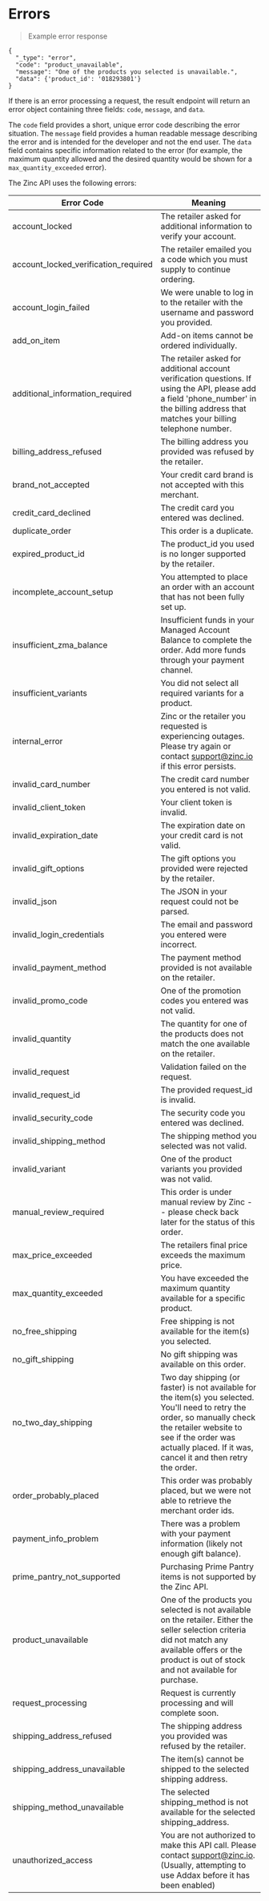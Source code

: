 # Errors

> Example error response

```shell
{
  "_type": "error",
  "code": "product_unavailable",
  "message": "One of the products you selected is unavailable.",
  "data": {'product_id': '018293801'}
}
```

If there is an error processing a request, the result endpoint will return an error object containing three fields: `code`, `message`, and `data`.

The `code` field provides a short, unique error code describing the error situation. The `message` field provides a human readable message describing the error and is intended for the developer and not the end user. The `data` field contains specific information related to the error (for example, the maximum quantity allowed and the desired quantity would be shown for a `max_quantity_exceeded` error).

The Zinc API uses the following errors:

Error Code | Meaning
---------- | -------
account_locked | The retailer asked for additional information to verify your account.
account_locked_verification_required | The retailer emailed you a code which you must supply to continue ordering.
account_login_failed | We were unable to log in to the retailer with the username and password you provided.
add_on_item | Add-on items cannot be ordered individually.
additional_information_required | The retailer asked for additional account verification questions. If using the API, please add a field 'phone_number' in the billing address that matches your billing telephone number.
billing_address_refused | The billing address you provided was refused by the retailer.
brand_not_accepted | Your credit card brand is not accepted with this merchant.
credit_card_declined | The credit card you entered was declined.
duplicate_order | This order is a duplicate.
expired_product_id | The product_id you used is no longer supported by the retailer.
incomplete_account_setup | You attempted to place an order with an account that has not been fully set up.
insufficient_zma_balance | Insufficient funds in your Managed Account Balance to complete the order. Add more funds through your payment channel.
insufficient_variants | You did not select all required variants for a product.
internal_error | Zinc or the retailer you requested is experiencing outages. Please try again or contact support@zinc.io if this error persists.
invalid_card_number | The credit card number you entered is not valid.
invalid_client_token |  Your client token is invalid.
invalid_expiration_date | The expiration date on your credit card is not valid.
invalid_gift_options | The gift options you provided were rejected by the retailer.
invalid_json | The JSON in your request could not be parsed.
invalid_login_credentials | The email and password you entered were incorrect.
invalid_payment_method | The payment method provided is not available on the retailer.
invalid_promo_code | One of the promotion codes you entered was not valid.
invalid_quantity | The quantity for one of the products does not match the one available on the retailer.
invalid_request | Validation failed on the request.
invalid_request_id | The provided request_id is invalid.
invalid_security_code | The security code you entered was declined.
invalid_shipping_method | The shipping method you selected was not valid.
invalid_variant | One of the product variants you provided was not valid.
manual_review_required | This order is under manual review by Zinc -- please check back later for the status of this order.
max_price_exceeded | The retailers final price exceeds the maximum price.
max_quantity_exceeded | You have exceeded the maximum quantity available for a specific product.
no_free_shipping | Free shipping is not available for the item(s) you selected.
no_gift_shipping | No gift shipping was available on this order.
no_two_day_shipping | Two day shipping (or faster) is not available for the item(s) you selected. You'll need to retry the order, so manually check the retailer website to see if the order was actually placed. If it was, cancel it and then retry the order.
order_probably_placed | This order was probably placed, but we were not able to retrieve the merchant order ids.
payment_info_problem | There was a problem with your payment information (likely not enough gift balance).
prime_pantry_not_supported | Purchasing Prime Pantry items is not supported by the Zinc API.
product_unavailable | One of the products you selected is not available on the retailer. Either the seller selection criteria did not match any available offers or the product is out of stock and not available for purchase.
request_processing | Request is currently processing and will complete soon.
shipping_address_refused | The shipping address you provided was refused by the retailer.
shipping_address_unavailable | The item(s) cannot be shipped to the selected shipping address.
shipping_method_unavailable | The selected shipping_method is not available for the selected shipping_address.
unauthorized_access | You are not authorized to make this API call. Please contact support@zinc.io. (Usually, attempting to use Addax before it has been enabled)
